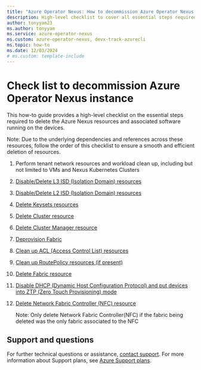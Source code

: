 ```yaml
---
title: "Azure Operator Nexus: How to decommission Azure Operator Nexus instance checklist"
description: High-level checklist to cover all essential steps required for decommissioning Azure Operator Nexus instance
author: tonyyam23
ms.author: tonyyam
ms.service: azure-operator-nexus
ms.custom: azure-operator-nexus, devx-track-azurecli
ms.topic: how-to
ms.date: 12/03/2024
# ms.custom: template-include
---
```


# Check list to decommission Azure Operator Nexus instance
This how-to guide provides a high-level checklist on the essential steps required to delete the Azure Nexus resources and associated software running on the devices.

Note: Due to the underlying dependencies and references across these resources, follow the order of this checklist to ensure a smooth and efficient deletion of resources.

1) Perform tenant network resources and workload clean up, including but not limited to VMs and Nexus Kubernetes Clusters
2) [Disable/Delete L3 ISD (Isolation Domain) resources](./howto-delete-layer-3-isolation-domains.md)
3) [Disable/Delete L2 ISD (Isolation Domain) resources](./howto-configure-isolation-domain.md#delete-l2-isolation-domain)
4) [Delete Keysets resources](./howto-baremetal-bmc-ssh.md#deleting-a-bmc-keyset)
5) [Delete Cluster resource](./howto-configure-cluster.md#delete-a-cluster)
6) [Delete Cluster Manager resource](./howto-cluster-manager.md#delete-cluster-manager)
7) [Deprovision Fabric](./howto-configure-network-fabric.md#deleting-fabric)
8) [Clean up ACL (Access Control List) resources](./howto-delete-access-control-list-network-to-network-interconnect.md)
9) [Clean up RoutePolicy resources (if present)](./how-to-route-policy.md#delete-route-policy)
10) [Delete Fabric resource](./howto-configure-network-fabric.md#deleting-fabric)
11) [Disable DHCP (Dynamic Host Configuration Protocol) and put devices into ZTP (Zero Touch Provisioning) mode](./howto-platform-prerequisites.md#default-setup-for-other-devices-installed)
12) [Delete Network Fabric Controller (NFC) resource](./howto-configure-network-fabric-controller.md#delete-network-fabric-controller)
     Note: Only delete Network Fabric Controller(NFC) if the fabric being deleted was the only fabric associated to the NFC
## Support and questions
For further technical questions or assistance, [contact support](https://portal.azure.com/?#blade/Microsoft_Azure_Support/HelpAndSupportBlade). For more information about Support plans, see [Azure Support plans](https://azure.microsoft.com/support/plans/response/).
